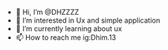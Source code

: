 - 👋 Hi, I’m @DHZZZZ
- 👀 I’m interested in Ux and simple application
- 🌱 I’m currently learning about ux
- 📫 How to reach me ig:Dhim.13

<!---
DHZZZZ/DHZZZZ is a ✨ special ✨ repository because its `README.md` (this file) appears on your GitHub profile.
You can click the Preview link to take a look at your changes.
--->

